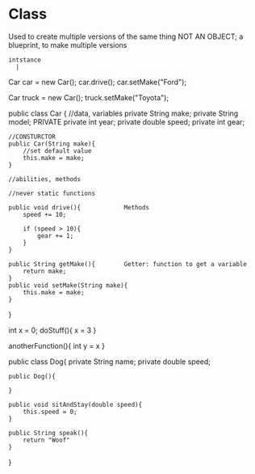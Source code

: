 # Class

Used to create multiple versions of the same thing
NOT AN OBJECT; a blueprint, to make multiple versions 

    intstance
      |
Car car = new Car();
car.drive();
car.setMake("Ford");

Car truck = new Car();
truck.setMake("Toyota");

public class Car {
    //data, variables
    private String make;
    private String model;           PRIVATE
    private int year;
    private double speed;
    private int gear;

    //CONSTURCTOR
    public Car(String make){
        //set default value
        this.make = make;
    }

    //abilities, methods

    //never static functions

    public void drive(){            Methods
        speed += 10;                
        
        if (speed > 10){
            gear += 1;
        }
    }

    public String getMake(){        Getter: function to get a variable
        return make;
    }
    public void setMake(String make){
        this.make = make;
    }


}

int x = 0;
doStuff(){
    x = 3
}

anotherFunction(){
    int y = x
}




public class Dog{
    private String name;
    private double speed;

    public Dog(){

    }

    public void sitAndStay(double speed){
        this.speed = 0;
    }

    public String speak(){
        return "Woof"
    }

}
